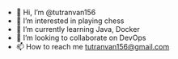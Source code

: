 - 👋 Hi, I’m @tutranvan156
- 👀 I’m interested in playing chess
- 🌱 I’m currently learning Java, Docker
- 💞️ I’m looking to collaborate on DevOps
- 📫 How to reach me tutranvan156@gmail.com

<!---
tutranvan156/tutranvan156 is a ✨ special ✨ repository because its `README.md` (this file) appears on your GitHub profile.
You can click the Preview link to take a look at your changes.
--->
